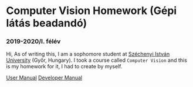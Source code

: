 # Computer Vision Homework (Gépi látás beadandó)
### 2019-2020/I. félév

Hi,
As of writing this, I am a sophomore student at [Széchenyi István University](https://uni.sze.hu/kezdolap) (Győr, Hungary). I took a course called `Computer Vision` and this is my homework for it, I had to create by myself.

[User Manual](userManual.md)
[Developer Manual](developerManual.md)